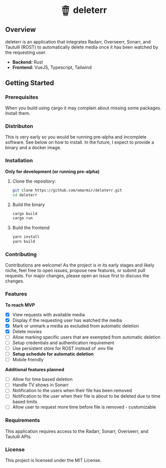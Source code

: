 <h1 style="display: flex; justify-content: center; gap: 10px; flex-direction: row;">
<svg style="width:30px" xmlns="http://www.w3.org/2000/svg" xmlns:xlink="http://www.w3.org/1999/xlink" version="1.1" x="-20px" y="0px" viewBox="8 0 80 100" enable-background="new 0 0 100 100" xml:space="preserve"><path fill="currentColor" d="M69.657,87.453c-22.385,4.014-39.425-0.06-39.425-0.06l0.812,5.461c0,0,16.689,3.856,37.993,0.113  L69.657,87.453z"></path><path fill="currentColor" d="M63.02,9.855C52.068,1.266,41.726,7.227,38.312,9.693c-11.913,0.902-19.366,2.909-19.366,2.909l1.275,8.48  c0.183-0.049,26.843-7.177,59.448,0l1.275-8.481C74.717,11.231,68.7,10.362,63.02,9.855z M21.898,18.663l-0.707-4.15  c0,0,3.798-1.153,9.828-1.686l0.606,4.194C25.704,17.516,21.945,18.649,21.898,18.663z"></path><path fill="currentColor" d="M21.317,25.008l8.741,58.156c0,0,17.216,4.12,39.773,0l8.741-58.155  C47.17,18.096,21.494,24.961,21.317,25.008z M36.267,73.456l-5.904-38.401c1.357-0.19,4.228-0.55,8.227-0.837l1.632,39.648  C38.927,73.755,37.608,73.456,36.267,73.456z M52.335,74.663c-1.431,0.019-2.948,0.012-4.531-0.026l-1.511-42.45  c2.298-0.059,4.778-0.074,7.406-0.022L52.335,74.663z M63.281,73.668c-1.061,0.115-2.383,0.238-3.928,0.347l1.642-39.885  c2.659,0.168,5.419,0.409,8.252,0.739L63.281,73.668z"></path></svg>
deleterr
</h1>

## Overview

deleterr is an application that integrates Radarr, Overseerr, Sonarr, and Tautulli (ROST) to automatically delete media once it has been watched by the requesting user.

- **Backend:** Rust
- **Frontend:** VueJS, Typescript, Tailwind

## Getting Started

### Prerequisites

When you build using cargo it may complain about missing some packages. Install them.

### Distributon ###

This is very early so you would be running pre-alpha and incomplete software. See below on how to install. In the future, I expect to provide a binary and a docker image.

### Installation

**Only for development (or running pre-alpha)**

1. Clone the repository:

   ```bash
   git clone https://github.com/omarmir/deleterr.git
   cd deleterr
   
2. Build the binary
    ```bash
    cargo build
    cargo run

3. Build the frontend
    ```bash
    yarn install
    yarn build
    
### Contributing ###
Contributions are welcome! As the project is in its early stages and likely niche, feel free to open issues, propose new features, or submit pull requests. For major changes, please open an issue first to discuss the changes.

### Features ###

**To reach MVP**

* [x] View requests with available media
* [x] Display if the requesting user has watched the media
* [x] Mark or unmark a media as excluded from automatic deletion
* [x] Delete movies
* [ ] Allow marking specific users that are exempted from automatic deletion
* [ ] Setup credentials and authentication requirement
* [ ] Use persistent store for ROST instead of .env file
* [ ] **Setup schedule for automatic deletion**
* [ ] Mobile friendly

**Additional features planned**
* [ ] Allow for time based deletion
* [ ] Handle TV shows in Sonarr
* [ ] Notification to the users when their file has been removed
* [ ] Notification to the user when their file is about to be deleted due to time based limits
* [ ] Allow user to request more time before file is removed - customizable

### Requirements ###
This application requires access to the Radarr, Sonarr, Overseerr, and Tautulli APIs.

### License ###
This project is licensed under the MIT License.
